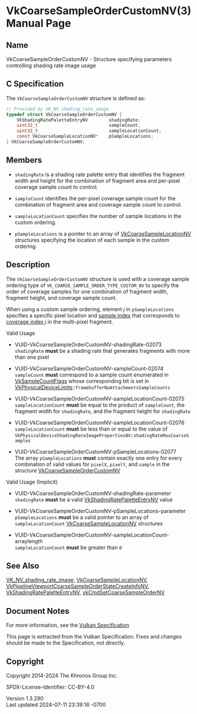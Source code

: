 # VkCoarseSampleOrderCustomNV(3) Manual Page

## Name

VkCoarseSampleOrderCustomNV - Structure specifying parameters
controlling shading rate image usage



## <a href="#_c_specification" class="anchor"></a>C Specification

The `VkCoarseSampleOrderCustomNV` structure is defined as:

``` c
// Provided by VK_NV_shading_rate_image
typedef struct VkCoarseSampleOrderCustomNV {
    VkShadingRatePaletteEntryNV        shadingRate;
    uint32_t                           sampleCount;
    uint32_t                           sampleLocationCount;
    const VkCoarseSampleLocationNV*    pSampleLocations;
} VkCoarseSampleOrderCustomNV;
```

## <a href="#_members" class="anchor"></a>Members

- `shadingRate` is a shading rate palette entry that identifies the
  fragment width and height for the combination of fragment area and
  per-pixel coverage sample count to control.

- `sampleCount` identifies the per-pixel coverage sample count for the
  combination of fragment area and coverage sample count to control.

- `sampleLocationCount` specifies the number of sample locations in the
  custom ordering.

- `pSampleLocations` is a pointer to an array of
  [VkCoarseSampleLocationNV](https://registry.khronos.org/vulkan/specs/1.3-extensions/man/html/VkCoarseSampleLocationNV.html) structures
  specifying the location of each sample in the custom ordering.

## <a href="#_description" class="anchor"></a>Description

The `VkCoarseSampleOrderCustomNV` structure is used with a coverage
sample ordering type of `VK_COARSE_SAMPLE_ORDER_TYPE_CUSTOM_NV` to
specify the order of coverage samples for one combination of fragment
width, fragment height, and coverage sample count.

When using a custom sample ordering, element *j* in `pSampleLocations`
specifies a specific pixel location and <a
href="https://registry.khronos.org/vulkan/specs/1.3-extensions/html/vkspec.html#primsrast-multisampling-coverage-mask"
target="_blank" rel="noopener">sample index</a> that corresponds to <a
href="https://registry.khronos.org/vulkan/specs/1.3-extensions/html/vkspec.html#primsrast-multisampling-coverage-mask"
target="_blank" rel="noopener">coverage index</a> *j* in the multi-pixel
fragment.

Valid Usage

- <a href="#VUID-VkCoarseSampleOrderCustomNV-shadingRate-02073"
  id="VUID-VkCoarseSampleOrderCustomNV-shadingRate-02073"></a>
  VUID-VkCoarseSampleOrderCustomNV-shadingRate-02073  
  `shadingRate` **must** be a shading rate that generates fragments with
  more than one pixel

- <a href="#VUID-VkCoarseSampleOrderCustomNV-sampleCount-02074"
  id="VUID-VkCoarseSampleOrderCustomNV-sampleCount-02074"></a>
  VUID-VkCoarseSampleOrderCustomNV-sampleCount-02074  
  `sampleCount` **must** correspond to a sample count enumerated in
  [VkSampleCountFlags](https://registry.khronos.org/vulkan/specs/1.3-extensions/man/html/VkSampleCountFlags.html) whose corresponding bit
  is set in
  [VkPhysicalDeviceLimits](https://registry.khronos.org/vulkan/specs/1.3-extensions/man/html/VkPhysicalDeviceLimits.html)::`framebufferNoAttachmentsSampleCounts`

- <a href="#VUID-VkCoarseSampleOrderCustomNV-sampleLocationCount-02075"
  id="VUID-VkCoarseSampleOrderCustomNV-sampleLocationCount-02075"></a>
  VUID-VkCoarseSampleOrderCustomNV-sampleLocationCount-02075  
  `sampleLocationCount` **must** be equal to the product of
  `sampleCount`, the fragment width for `shadingRate`, and the fragment
  height for `shadingRate`

- <a href="#VUID-VkCoarseSampleOrderCustomNV-sampleLocationCount-02076"
  id="VUID-VkCoarseSampleOrderCustomNV-sampleLocationCount-02076"></a>
  VUID-VkCoarseSampleOrderCustomNV-sampleLocationCount-02076  
  `sampleLocationCount` **must** be less than or equal to the value of
  `VkPhysicalDeviceShadingRateImagePropertiesNV`::`shadingRateMaxCoarseSamples`

- <a href="#VUID-VkCoarseSampleOrderCustomNV-pSampleLocations-02077"
  id="VUID-VkCoarseSampleOrderCustomNV-pSampleLocations-02077"></a>
  VUID-VkCoarseSampleOrderCustomNV-pSampleLocations-02077  
  The array `pSampleLocations` **must** contain exactly one entry for
  every combination of valid values for `pixelX`, `pixelY`, and `sample`
  in the structure
  [VkCoarseSampleOrderCustomNV](https://registry.khronos.org/vulkan/specs/1.3-extensions/man/html/VkCoarseSampleOrderCustomNV.html)

Valid Usage (Implicit)

- <a href="#VUID-VkCoarseSampleOrderCustomNV-shadingRate-parameter"
  id="VUID-VkCoarseSampleOrderCustomNV-shadingRate-parameter"></a>
  VUID-VkCoarseSampleOrderCustomNV-shadingRate-parameter  
  `shadingRate` **must** be a valid
  [VkShadingRatePaletteEntryNV](https://registry.khronos.org/vulkan/specs/1.3-extensions/man/html/VkShadingRatePaletteEntryNV.html) value

- <a href="#VUID-VkCoarseSampleOrderCustomNV-pSampleLocations-parameter"
  id="VUID-VkCoarseSampleOrderCustomNV-pSampleLocations-parameter"></a>
  VUID-VkCoarseSampleOrderCustomNV-pSampleLocations-parameter  
  `pSampleLocations` **must** be a valid pointer to an array of
  `sampleLocationCount`
  [VkCoarseSampleLocationNV](https://registry.khronos.org/vulkan/specs/1.3-extensions/man/html/VkCoarseSampleLocationNV.html) structures

- <a
  href="#VUID-VkCoarseSampleOrderCustomNV-sampleLocationCount-arraylength"
  id="VUID-VkCoarseSampleOrderCustomNV-sampleLocationCount-arraylength"></a>
  VUID-VkCoarseSampleOrderCustomNV-sampleLocationCount-arraylength  
  `sampleLocationCount` **must** be greater than `0`

## <a href="#_see_also" class="anchor"></a>See Also

[VK_NV_shading_rate_image](https://registry.khronos.org/vulkan/specs/1.3-extensions/man/html/VK_NV_shading_rate_image.html),
[VkCoarseSampleLocationNV](https://registry.khronos.org/vulkan/specs/1.3-extensions/man/html/VkCoarseSampleLocationNV.html),
[VkPipelineViewportCoarseSampleOrderStateCreateInfoNV](https://registry.khronos.org/vulkan/specs/1.3-extensions/man/html/VkPipelineViewportCoarseSampleOrderStateCreateInfoNV.html),
[VkShadingRatePaletteEntryNV](https://registry.khronos.org/vulkan/specs/1.3-extensions/man/html/VkShadingRatePaletteEntryNV.html),
[vkCmdSetCoarseSampleOrderNV](https://registry.khronos.org/vulkan/specs/1.3-extensions/man/html/vkCmdSetCoarseSampleOrderNV.html)

## <a href="#_document_notes" class="anchor"></a>Document Notes

For more information, see the <a
href="https://registry.khronos.org/vulkan/specs/1.3-extensions/html/vkspec.html#VkCoarseSampleOrderCustomNV"
target="_blank" rel="noopener">Vulkan Specification</a>

This page is extracted from the Vulkan Specification. Fixes and changes
should be made to the Specification, not directly.

## <a href="#_copyright" class="anchor"></a>Copyright

Copyright 2014-2024 The Khronos Group Inc.

SPDX-License-Identifier: CC-BY-4.0

Version 1.3.290  
Last updated 2024-07-11 23:39:16 -0700
